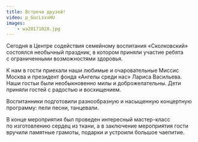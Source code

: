 ```yaml
---
title: Встреча друзей!
video: p_GucLsxxHU
images:
    - wa20171028.jpg
---
```


Сегодня в Центре содействия семейному воспитания «Сколковский» состоялся необычный праздник, в котором приняли участие
ребята с ограниченными возможностями здоровья.

К нам в гости приехали наши любимые и очаровательные Миссис Москва и президент фонда «Ангелы среди нас» Лариса
Васильева. Наши гостьи были необыкновенно милы и доброжелательны. Дети приняли гостей с радостью и восхищением.

<!--more-->
Воспитанники подготовили разнообразную и насыщенную концертную программу: пели песни, танцевали.

В конце мероприятия был проведен интересный мастер-класс по изготовлению сердец из ткани, а в заключение мероприятия
гости вручили памятные грамоты, подарки и устроили большое чаепитие.
